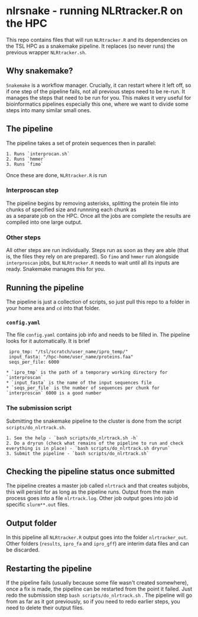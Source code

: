 # nlrsnake - running NLRtracker.R on the HPC

This repo contains files that will run `NLRtracker.R` and its dependencies on the TSL HPC as a snakemake
pipeline. It replaces (so never runs) the previous wrapper `NLRtracker.sh`. 

## Why snakemake?

`Snakemake` is a workflow manager. Crucially, it can restart where it left off, so if one step of the pipeline fails, not all 
previous steps need to be re-run. It manages the steps that need to be run for you. This makes it very 
useful for bioinformatics pipelines especially this one, where we want to divide some steps into many similar small ones.

## The pipeline

The pipeline takes a set of protein sequences then in parallel:

    1. Runs `interprocan.sh` 
    2. Runs `hmmer`
    3. Runs `fimo`    
    
Once these are done, `NLRtracker.R` is run

    
### Interproscan step 

 The pipeline begins by removing asterisks, splitting the protein file into chunks of specified size and runnning each chunk as  
 as a separate job on the HPC. Once all the jobs are complete the results are compiled into one large output.
 
### Other steps

All other steps are run individually. Steps run as soon as they are able (that is, the files they rely on are prepared). 
So `fimo` and `hmmer` run alongside `interproscan` jobs, but `NLRtracker.R` needs to wait until all its inputs are ready.
Snakemake manages this for you.

## Running the pipeline

The pipeline is just a collection of scripts, so just pull this repo to a folder in your home area and `cd` into
that folder.

### `config.yaml`

The file `config.yaml` contains job info and needs to be filled in. The pipeline looks for it automatically.
It is brief

```
 ipro_tmp: "/tsl/scratch/user_name/ipro_temp/"
 input_fasta: "/hpc-home/user_name/proteins.faa"
 seqs_per_file: 6000
```
    * `ipro_tmp` is the path of a temporary working directory for `interproscan`
    * `input_fasta` is the name of the input sequences file
    * `seqs_per_file` is the number of sequences per chunk for `interproscan` 6000 is a good number
    
### The submission script

Submitting the snakemake pipeline to the cluster is done from the script `scripts/do_nlrtrack.sh`.

    1. See the help - `bash scripts/do_nlrtrack.sh -h`
    2. Do a dryrun (check what remains of the pipeline to run and check everything is in place) - `bash scripts/do_nlrtrack.sh dryrun`
    3. Submit the pipeline - `bash scripts/do_nlrtrack.sh`
    
## Checking the pipeline status once submitted

The pipeline creates a master job called `nlrtrack` and that creates subjobs, this will persist for as long as the pipeline runs. Output from the main process goes
into a file `nlrtrack.log`. Other job output goes into job id specific `slurm**.out` files.  


## Output folder

In this pipeline all `NLRtracker.R` output goes into the folder `nlrtracker_out`. Other folders (`results`, `ipro_fa` and `ipro_gff`) are 
interim data files and can be discarded. 


## Restarting the pipeline

If the pipeline fails (usually because some file wasn't created somewhere), once a fix is made, the pipeline can be restarted from the point it failed. Just redo the submission step
`bash scripts/do_nlrtrack.sh` . The pipeline will go from as far as it got previously, so if you need to redo earlier steps, you need to delete their output files.



    